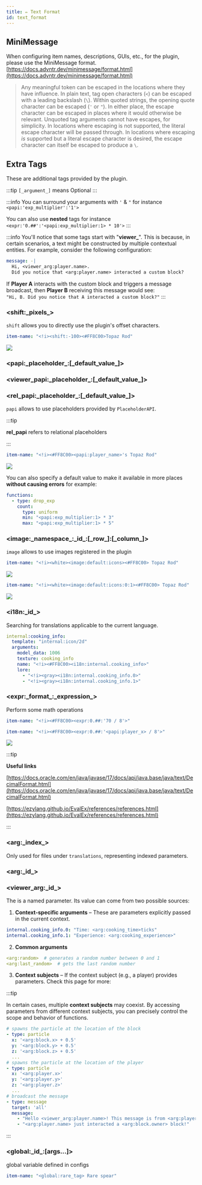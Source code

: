 ```yaml
---
title: ✏️ Text Format
id: text_format
---
```


## MiniMessage

When configuring item names, descriptions, GUIs, etc., for the plugin, please use the MiniMessage format. [https://docs.advntr.dev/minimessage/format.html](https://docs.advntr.dev/minimessage/format.html)

> Any meaningful token can be escaped in the locations where they have influence. In plain text, tag open characters (`<`) can be escaped with a leading backslash (`\`). Within quoted strings, the opening quote character can be escaped (`'` or `"`). In either place, the escape character can be escaped in places where it would otherwise be relevant. Unquoted tag arguments cannot have escapes, for simplicity. In locations where escaping is not supported, the literal escape character will be passed through. In locations where escaping _is_ supported but a literal escape character is desired, the escape character can itself be escaped to produce a `\`.

## Extra Tags

These are additional tags provided by the plugin.

:::tip
`[_argument_]` means Optional
:::

:::info
You can surround your arguments with `'`  & `"` for instance `<papi:'exp_multiplier':'1'>`

You can also use **nested** tags for instance `<expr:'0.##':'<papi:exp_multiplier:1> * 10'>`
:::

:::info
You'll notice that some tags start with "**viewer\_**". This is because, in certain scenarios, a text might be constructed by multiple contextual entities. For example, consider the following configuration:

```yaml
message: -| 
  Hi, <viewer_arg:player.name>. 
  Did you notice that <arg:player.name> interacted a custom block?
```

If **Player A** interacts with the custom block and triggers a message broadcast, then **Player B** receiving this message would see:\
`"Hi, B. Did you notice that A interacted a custom block?"`
:::

### \<shift:\_pixels\_>

`shift` allows you to directly use the plugin's offset characters.

```yaml
item-name: "<!i><shift:-100><#FF8C00>Topaz Rod"
```

![](/img/text_format_1.png)

### \<papi:\_placeholder\_:\[\_default\_value\_]>

### \<viewer\_papi:\_placeholder\_:\[\_default\_value\_]>

### \<rel\_papi:\_placeholder\_:\[\_default\_value\_]>

`papi` allows to use placeholders provided by `PlaceholderAPI`.&#x20;

:::tip

**rel\_papi**  refers to relational placeholders

:::

```yaml
item-name: "<!i><#FF8C00><papi:player_name>'s Topaz Rod"
```

![](/img/text_format_2.png)

You can also specify a default value to make it available in more places **without causing errors** for example:

```yaml
functions:
  - type: drop_exp
    count:
      type: uniform
      min: "<papi:exp_multiplier:1> * 3"
      max: "<papi:exp_multiplier:1> * 5"
```

### \<image:\_namespace\_:\_id\_:\[\_row\_]:\[\_column\_]>

`image` allows to use images registered in the plugin

```yaml
item-name: "<!i><white><image:default:icons><#FF8C00> Topaz Rod"
```

![](/img/text_format_3.png)

```yaml
item-name: "<!i><white><image:default:icons:0:1><#FF8C00> Topaz Rod"
```

![](/img/text_format_4.png)

### \<i18n:\_id\_>

Searching for translations applicable to the current language.

```yaml
internal:cooking_info:
  template: "internal:icon/2d"
  arguments:
    model_data: 1006
    texture: cooking_info
    name: "<!i><#FF8C00><i18n:internal.cooking_info>"
    lore:
      - "<!i><gray><i18n:internal.cooking_info.0>"
      - "<!i><gray><i18n:internal.cooking_info.1>"
```

### \<expr:\_format\_:\_expression\_>

Perform some math operations

```yaml
item-name: "<!i><#FF8C00><expr:0.##:'70 / 8'>"
```

```yaml
item-name: "<!i><#FF8C00><expr:0.##:'<papi:player_x> / 8'>"
```

![](/img/text_format_5.png)

:::tip

**Useful links**

[https://docs.oracle.com/en/java/javase/17/docs/api/java.base/java/text/DecimalFormat.html](https://docs.oracle.com/en/java/javase/17/docs/api/java.base/java/text/DecimalFormat.html)

[https://ezylang.github.io/EvalEx/references/references.html](https://ezylang.github.io/EvalEx/references/references.html)

:::

### \<arg:\_index\_>

Only used for files under `translations`, representing indexed parameters.

### \<arg:\_id\_>

### \<viewer\_arg:\_id\_>

The is a named parameter. Its value can come from two possible sources:

1. **Context-specific arguments** – These are parameters explicitly passed in the current context.

```yaml
internal.cooking_info.0: "Time: <arg:cooking_time>ticks"
internal.cooking_info.1: "Experience: <arg:cooking_experience>"
```

2. **Common arguments**

```yaml
<arg:random>  # generates a random number between 0 and 1
<arg:last_random>  # gets the last random number
```

3. **Context subjects** – If the context subject (e.g., a player) provides parameters. Check this page for more:

:::tip

In certain cases, multiple **context subjects** may coexist. By accessing parameters from different context subjects, you can precisely control the scope and behavior of functions.

```yaml
# spawns the particle at the location of the block
- type: particle
  x: '<arg:block.x> + 0.5'
  y: '<arg:block.y> + 0.5'
  z: '<arg:block.z> + 0.5'
  ...
# spawns the particle at the location of the player
- type: particle
  x: '<arg:player.x>'
  y: '<arg:player.y>'
  z: '<arg:player.z>'
  ...
# broadcast the message
- type: message
  target: 'all'
  message:
    - "Hello <viewer_arg:player.name>! This message is from <arg:player.name>."
    - "<arg:player.name> just interacted a <arg:block.owner> block!"
```

:::

### \<global:\_id\_:\[args...]>

global variable defined in configs

```yaml
item-name: "<global:rare_tag> Rare spear"
```